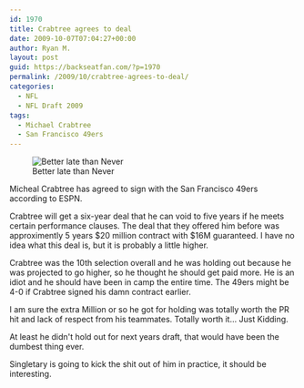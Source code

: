 ```yaml
---
id: 1970
title: Crabtree agrees to deal
date: 2009-10-07T07:04:27+00:00
author: Ryan M.
layout: post
guid: https://backseatfan.com/?p=1970
permalink: /2009/10/crabtree-agrees-to-deal/
categories:
  - NFL
  - NFL Draft 2009
tags:
  - Michael Crabtree
  - San Francisco 49ers
---
```


<div class="entry">
  <figure id="attachment_988" style="width: 245px" class="wp-caption aligncenter"><img class="size-full wp-image-988 " title="crabtree" src="/images/2009/08/crabtree.jpg" alt="Better late than Never" width="245" height="255" srcset="/images/2009/08/crabtree.jpg 306w, /images/2009/08/crabtree-287x300.jpg 287w" sizes="(max-width: 245px) 100vw, 245px" /><figcaption class="wp-caption-text">Better late than Never</figcaption></figure>

  <p>
    Micheal Crabtree has agreed to sign with the San Francisco 49ers according to ESPN.
  </p>

  <p>
    Crabtree will get a six-year deal that he can void to five years if he meets certain performance clauses. The deal that they offered him before was approximently 5 years $20 million contract with $16M guaranteed. I have no idea what this deal is, but it is probably a little higher.
  </p>

  <p>
    Crabtree was the 10th selection overall and he was holding out because he was projected to go higher, so he thought he should get paid more. He is an idiot and he should have been in camp the entire time. The 49ers might be 4-0 if Crabtree signed his damn contract earlier.
  </p>

  <p>
    I am sure the extra Million or so he got for holding was totally worth the PR hit and lack of respect from his teammates. Totally worth it&#8230; Just Kidding.
  </p>

  <p>
    At least he didn't hold out for next years draft, that would have been the dumbest thing ever.
  </p>

  <p>
    Singletary is going to kick the shit out of him in practice, it should be interesting.
  </p>
</div>
